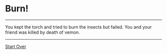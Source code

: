 # Burn!

---

You kept the torch and tried to burn the insects but failed. You and your friend was killed by death of vemon.  

---

[Start Over](../Home.md)